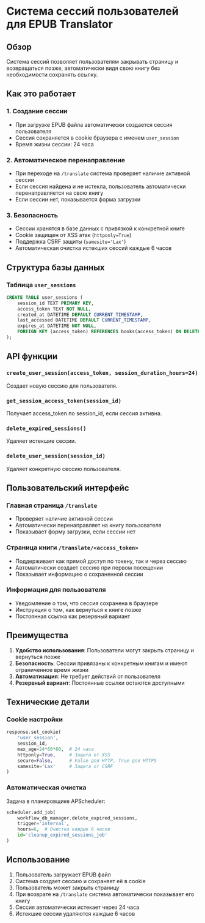 # Система сессий пользователей для EPUB Translator

## Обзор

Система сессий позволяет пользователям закрывать страницу и возвращаться позже, автоматически видя свою книгу без необходимости сохранять ссылку.

## Как это работает

### 1. Создание сессии
- При загрузке EPUB файла автоматически создается сессия пользователя
- Сессия сохраняется в cookie браузера с именем `user_session`
- Время жизни сессии: 24 часа

### 2. Автоматическое перенаправление
- При переходе на `/translate` система проверяет наличие активной сессии
- Если сессия найдена и не истекла, пользователь автоматически перенаправляется на свою книгу
- Если сессии нет, показывается форма загрузки

### 3. Безопасность
- Сессии хранятся в базе данных с привязкой к конкретной книге
- Cookie защищен от XSS атак (`httponly=True`)
- Поддержка CSRF защиты (`samesite='Lax'`)
- Автоматическая очистка истекших сессий каждые 6 часов

## Структура базы данных

### Таблица `user_sessions`
```sql
CREATE TABLE user_sessions (
    session_id TEXT PRIMARY KEY,
    access_token TEXT NOT NULL,
    created_at DATETIME DEFAULT CURRENT_TIMESTAMP,
    last_accessed DATETIME DEFAULT CURRENT_TIMESTAMP,
    expires_at DATETIME NOT NULL,
    FOREIGN KEY (access_token) REFERENCES books(access_token) ON DELETE CASCADE
);
```

## API функции

### `create_user_session(access_token, session_duration_hours=24)`
Создает новую сессию для пользователя.

### `get_session_access_token(session_id)`
Получает access_token по session_id, если сессия активна.

### `delete_expired_sessions()`
Удаляет истекшие сессии.

### `delete_user_session(session_id)`
Удаляет конкретную сессию пользователя.

## Пользовательский интерфейс

### Главная страница `/translate`
- Проверяет наличие активной сессии
- Автоматически перенаправляет на книгу пользователя
- Показывает форму загрузки, если сессии нет

### Страница книги `/translate/<access_token>`
- Поддерживает как прямой доступ по токену, так и через сессию
- Автоматически создает сессию при первом посещении
- Показывает информацию о сохраненной сессии

### Информация для пользователя
- Уведомление о том, что сессия сохранена в браузере
- Инструкция о том, как вернуться к книге позже
- Постоянная ссылка как резервный вариант

## Преимущества

1. **Удобство использования**: Пользователи могут закрыть страницу и вернуться позже
2. **Безопасность**: Сессии привязаны к конкретным книгам и имеют ограниченное время жизни
3. **Автоматизация**: Не требует действий от пользователя
4. **Резервный вариант**: Постоянные ссылки остаются доступными

## Технические детали

### Cookie настройки
```python
response.set_cookie(
    'user_session', 
    session_id, 
    max_age=24*60*60,  # 24 часа
    httponly=True,     # Защита от XSS
    secure=False,      # False для HTTP, True для HTTPS
    samesite='Lax'     # Защита от CSRF
)
```

### Автоматическая очистка
Задача в планировщике APScheduler:
```python
scheduler.add_job(
    workflow_db_manager.delete_expired_sessions,
    trigger='interval',
    hours=6,  # Очистка каждые 6 часов
    id='cleanup_expired_sessions_job'
)
```

## Использование

1. Пользователь загружает EPUB файл
2. Система создает сессию и сохраняет её в cookie
3. Пользователь может закрыть страницу
4. При возврате на `/translate` система автоматически показывает его книгу
5. Сессия автоматически истекает через 24 часа
6. Истекшие сессии удаляются каждые 6 часов 